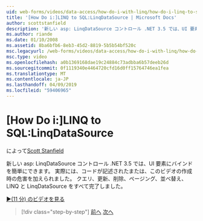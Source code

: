 ```yaml
---
uid: web-forms/videos/data-access/how-do-i-with-linq/how-do-i-linq-to-sql-linqdatasource
title: '[How Do i:]LINQ to SQL:LinqDataSource | Microsoft Docs'
author: scottstanfield
description: '新しい asp: LinqDataSource コントロール .NET 3.5 では、UI 要素にバインドを簡単にできます。 実際には、コードが記述されたまたは、このビデオの作成時の危害を加えられました。 クエリ、upd.'
ms.author: riande
ms.date: 01/10/2008
ms.assetid: 8ba6bfb6-8eb3-45d2-8819-5b5b54bf520c
msc.legacyurl: /web-forms/videos/data-access/how-do-i-with-linq/how-do-i-linq-to-sql-linqdatasource
msc.type: video
ms.openlocfilehash: a0b1369168dae19c24884c73adbba6b57deeb26d
ms.sourcegitcommit: 0f1119340e4464720cfd16d0ff15764746ea1fea
ms.translationtype: MT
ms.contentlocale: ja-JP
ms.lasthandoff: 04/09/2019
ms.locfileid: "59406965"
---
```

# <a name="how-do-i-linq-to-sql-linqdatasource"></a>[How Do i:]LINQ to SQL:LinqDataSource

によって[Scott Stanfield](https://github.com/scottstanfield)

新しい asp: LinqDataSource コントロール .NET 3.5 では、UI 要素にバインドを簡単にできます。 実際には、コードが記述されたまたは、このビデオの作成時の危害を加えられました。 クエリ、更新、削除、ページング、並べ替え、LINQ と LinqDataSource をすべて完了しました。

[&#9654;(11 分) のビデオを見る](https://channel9.msdn.com/Blogs/ASP-NET-Site-Videos/how-do-i-linq-to-sql-linqdatasource)

> [!div class="step-by-step"]
> [前へ](how-do-i-linq-to-sql-updating-the-database.md)
> [次へ](how-do-i-linq-to-sql-custom-linqdatasource.md)
